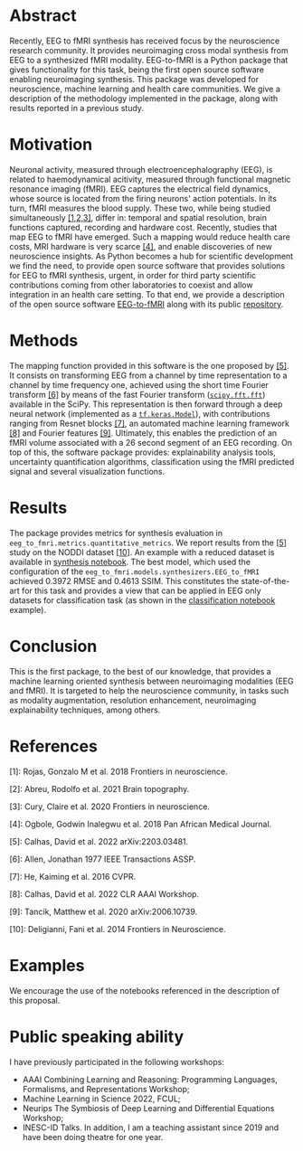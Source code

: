 
# Abstract
Recently, EEG to fMRI synthesis has received focus by the neuroscience research community. It provides neuroimaging cross modal synthesis from EEG to a synthesized fMRI modality. EEG-to-fMRI is a Python package that gives functionality for this task, being the first open source software enabling neuroimaging synthesis. This package was developed for neuroscience, machine learning and health care communities. We give a description of the methodology implemented in the package, along with results reported in a previous study.


# Motivation
Neuronal activity, measured through electroencephalography (EEG), is related to haemodynamical acitivity, measured through functional magnetic resonance imaging (fMRI). EEG captures the electrical field dynamics, whose source is located from the firing neurons' action potentials. In its turn, fMRI measures the blood supply. These two, while being studied simultaneously [\[1,2,3\]](#references), differ in: temporal and spatial resolution, brain functions captured, recording and hardware cost. Recently, studies that map EEG to fMRI have emerged. Such a mapping would reduce health care costs, MRI hardware is very scarce [\[4\]](#references), and enable discoveries of new neuroscience insights. As Python becomes a hub for scientific development we find the need, to provide open source software that provides solutions for EEG to fMRI synthesis, urgent, in order for third party scientific contributions coming from other laboratories to coexist and allow integration in an health care setting. To that end, we provide a description of the open source software [EEG-to-fMRI](https://pypi.org/project/eeg-to-fmri/) along with its public [repository](https://github.com/eeg-to-fmri/eeg-to-fmri).
# Methods
The mapping function provided in this software is the one proposed by [\[5\]](#references). It consists on transforming EEG from a channel by time representation to a channel by time frequency one, achieved using the short time Fourier transform [\[6\]](#references) by means of the fast Fourier transform ([```scipy.fft.fft```](https://docs.scipy.org/doc/scipy/reference/generated/scipy.fft.fft.html)) available in the SciPy. This representation is then forward through a deep neural network (implemented as a [```tf.keras.Model```](https://www.tensorflow.org/api_docs/python/tf/keras/Model)), with contributions ranging from Resnet blocks [\[7\]](#references), an automated machine learning framework [\[8\]](#references) and Fourier features [\[9\]](#references). Ultimately, this enables the prediction of an fMRI volume associated with a $26$ second segment of an EEG recording. On top of this, the software package provides: explainability analysis tools, uncertainty quantification algorithms, classification using the fMRI predicted signal and several visualization functions. 
# Results
The package provides metrics for synthesis evaluation in ```eeg_to_fmri.metrics.quantitative_metrics```. We report results from the [\[5\]](#references) study on the NODDI dataset [\[10\]](#references). An example with a reduced dataset is available in [synthesis notebook](https://github.com/eeg-to-fmri/eeg-to-fmri/blob/main/examples/synthesis.ipynb). The best model, which used the configuration of the ```eeg_to_fmri.models.synthesizers.EEG_to_fMRI``` achieved 0.3972  RMSE and 0.4613 SSIM. This constitutes the state-of-the-art for this task and provides a view that can be applied in EEG only datasets for classification task (as shown in the [classification notebook](https://github.com/eeg-to-fmri/eeg-to-fmri/blob/main/examples/classification_contrastive.ipynb) example).
# Conclusion
This is the first package, to the best of our knowledge, that provides a machine learning oriented synthesis between neuroimaging modalities (EEG and fMRI). It is targeted to help the neuroscience community, in tasks such as modality augmentation, resolution enhancement, neuroimaging explainability techniques, among others.
# References
\[1\]: Rojas, Gonzalo M et al. 2018 Frontiers in neuroscience.

\[2\]: Abreu, Rodolfo et al. 2021 Brain topography.

\[3\]: Cury, Claire et al. 2020 Frontiers in neuroscience.

\[4\]: Ogbole, Godwin Inalegwu et al. 2018 Pan African Medical Journal.

\[5\]: Calhas, David et al. 2022 arXiv:2203.03481.

\[6\]: Allen, Jonathan 1977 IEEE Transactions ASSP.

\[7\]: He, Kaiming et al. 2016 CVPR.

\[8\]: Calhas, David et al. 2022 CLR AAAI Workshop.

\[9\]: Tancik, Matthew et al. 2020 arXiv:2006.10739.

\[10\]: Deligianni, Fani et al. 2014 Frontiers in Neuroscience.




# Examples
We encourage the use of the notebooks referenced in the description of this proposal. 
# Public speaking ability
I have previously participated in the following workshops:
- AAAI Combining Learning and Reasoning: Programming Languages, Formalisms, and Representations Workshop;
- Machine Learning in Science 2022, FCUL;
- Neurips The Symbiosis of Deep Learning and Differential Equations Workshop;
- INESC-ID Talks.
In addition, I am a teaching assistant since 2019 and have been doing theatre for one year. 